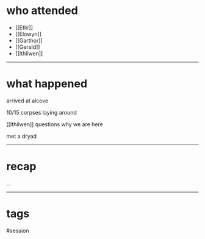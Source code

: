 # who attended

- [[Etlir]]
- [[Elowyn]]
- [[Garthor]]
- [[Gerald]]
- [[Ithilwen]]

---
# what happened

arrived at alcove

10/15 corpses laying around

[[Ithilwen]] questions why we are here

met a dryad


---
# recap

...

---
# tags

#session